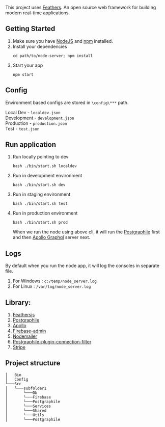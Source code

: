 This project uses [Feathers](http://feathersjs.com). An open source web framework for building modern real-time applications.

## Getting Started

1. Make sure you have [NodeJS](https://nodejs.org/) and [npm](https://www.npmjs.com/) installed.
2. Install your dependencies
    ```
    cd path/to/node-server; npm install
    ```
3. Start your app
    ```
    npm start
    ```

## Config 

Environment based configs are stored in `\config\***` path. 

Local Dev   - `localdev.json` <br>
Development - `development.json`<br>
Production  - `production.json`<br>
Test        - `test.json`<br>

## Run application 

1. Run locally pointing to dev
    ```
    bash ./bin/start.sh localdev
    ```
2. Run in development environment
    ```
    bash ./bin/start.sh dev
    ```
3. Run in staging environment
    ```
    bash ./bin/start.sh test
    ```
4. Run in production environment
    ```
    bash ./bin/start.sh prod
    ```

    When we run the node using above cli, it will run the [Postgraphile](https://www.graphile.org/postgraphile/) first and then [Apollo Graphql](https://www.apollographql.com/docs/apollo-server/getting-started/) server next.


## Logs

By default when you run the node app, it will log the consoles in separate file. <br />
1. For Windows : ```c:/temp/node_server.log``` <br />
2. For Linux : ```/var/log/node_server.log``` <br />

## Library:
1. [Feathersjs](https://feathersjs.com/)
2. [Postgraphile](https://www.graphile.org/postgraphile/)
3. [Apollo](https://apollographql.com/docs/apollo-server/)
4. [Firebase-admin](https://github.com/firebase/firebase-admin-node)
5. [Nodemailer](https://nodemailer.com/about/)
6. [Postgraphile-plugin-connection-filter](https://github.com/graphile-contrib/postgraphile-plugin-connection-filter)
7. [Stripe](https://github.com/stripe/stripe-node)


## Project structure
```
│   Bin 
│   Config   
└───Src 
│   └───subfolder1
│   	└───Db 
│   	└───Firebase 
│   	└───Postgraphile 
│   	└───Services  
│   	└───Shared  
│   	└───Utils  
│   	└───Postgraphile 
```
